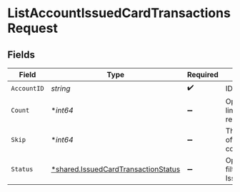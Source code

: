 # ListAccountIssuedCardTransactionsRequest


## Fields

| Field                                                                                            | Type                                                                                             | Required                                                                                         | Description                                                                                      |
| ------------------------------------------------------------------------------------------------ | ------------------------------------------------------------------------------------------------ | ------------------------------------------------------------------------------------------------ | ------------------------------------------------------------------------------------------------ |
| `AccountID`                                                                                      | *string*                                                                                         | :heavy_check_mark:                                                                               | ID of the account                                                                                |
| `Count`                                                                                          | **int64*                                                                                         | :heavy_minus_sign:                                                                               | Optional parameter to limit the number of results in the query                                   |
| `Skip`                                                                                           | **int64*                                                                                         | :heavy_minus_sign:                                                                               | The number of items to offset before starting to collect the result set                          |
| `Status`                                                                                         | [*shared.IssuedCardTransactionStatus](../../../pkg/models/shared/issuedcardtransactionstatus.md) | :heavy_minus_sign:                                                                               | Optional parameters to filter results IssuedCardTransactions.                                    |